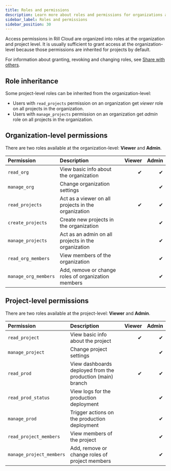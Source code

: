 ```yaml
---
title: Roles and permissions
description: Learn more about roles and permissions for organizations and projects in Rill Cloud
sidebar_label: Roles and permissions
sidebar_position: 30
---
```


Access permissions in Rill Cloud are organized into roles at the organization and project level. It is usually sufficient to grant access at the organization-level because those permissions are inherited for projects by default. 

For information about granting, revoking and changing roles, see [Share with others](./share-rill.md).

## Role inheritance

Some project-level roles can be inherited from the organization-level:

- Users with `read_projects` permission on an organization get *viewer* role on all projects in the organization.
- Users with `manage_projects` permission on an organization get *admin* role on all projects in the organization.

## Organization-level permissions

There are two roles available at the organization-level: **Viewer** and **Admin**.

| Permission           | Description                                         | Viewer | Admin |
| :------------------- | :-------------------------------------------------- | -----: | ----: |
| `read_org`           | View basic info about the organization              |      ✔ |     ✔ |
| `manage_org`         | Change organization settings                        |        |     ✔ |
| `read_projects`      | Act as a viewer on all projects in the organization |      ✔ |     ✔ |
| `create_projects`    | Create new projects in the organization             |        |     ✔ |
| `manage_projects`    | Act as an admin on all projects in the organization |        |     ✔ |
| `read_org_members`   | View members of the organization                    |        |     ✔ |
| `manage_org_members` | Add, remove or change roles of organization members |        |     ✔ |

## Project-level permissions

There are two roles available at the project-level: **Viewer** and **Admin**.

| Permission               | Description                                                | Viewer | Admin |
| :----------------------- | :--------------------------------------------------------- | -----: | ----: |
| `read_project`           | View basic info about the project                          |      ✔ |     ✔ |
| `manage_project`         | Change project settings                                    |        |     ✔ |
| `read_prod`              | View dashboards deployed from the production (main) branch |      ✔ |     ✔ |
| `read_prod_status`       | View logs for the production deployment                    |        |     ✔ |
| `manage_prod`            | Trigger actions on the production deployment               |        |     ✔ |
| `read_project_members`   | View members of the project                                |        |     ✔ |
| `manage_project_members` | Add, remove or change roles of project members             |        |     ✔ |
<!--
| `read_dev`               | View dashboards deployed from non-production branches      |        |     ✔ |
| `read_dev_status`        | View logs for non-production deployments                   |        |     ✔ |
| `manage_dev`             | Trigger actions on non-production deployments              |        |     ✔ |
 -->
